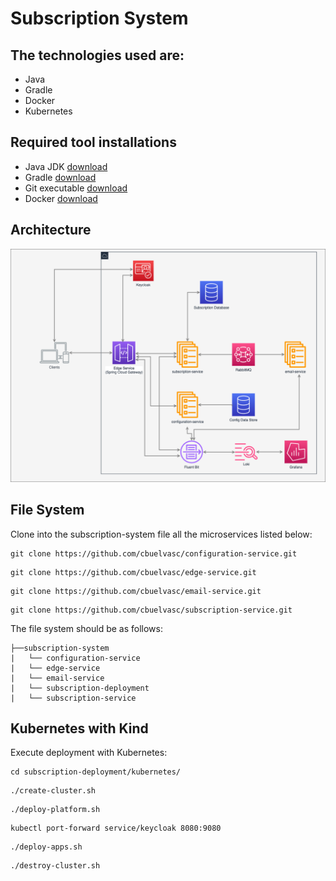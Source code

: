 # Subscription System

## The technologies used are:
* Java
* Gradle
* Docker
* Kubernetes

## Required tool installations

* Java JDK [download](https://www.oracle.com/java/technologies/javase/javase-jdk8-downloads.html)
* Gradle [download](https://gradle.org/install/)
* Git executable [download](https://git-scm.com/downloads)
* Docker [download](https://www.docker.com/get-started)

## Architecture

![alt docker-desktop](/images/subscription-system.png)

## File System

Clone into the subscription-system file all the microservices listed below:

```   
git clone https://github.com/cbuelvasc/configuration-service.git
```   

```   
git clone https://github.com/cbuelvasc/edge-service.git
```   

```   
git clone https://github.com/cbuelvasc/email-service.git
```   

```   
git clone https://github.com/cbuelvasc/subscription-service.git
```   

The file system should be as follows: 
``` 
├──subscription-system
|   └── configuration-service
|   └── edge-service
|   └── email-service
|   └── subscription-deployment
|   └── subscription-service
```

## Kubernetes with Kind

Execute deployment with Kubernetes:

``` 
cd subscription-deployment/kubernetes/
``` 

``` 
./create-cluster.sh
```

```
./deploy-platform.sh
```

```
kubectl port-forward service/keycloak 8080:9080
```

```
./deploy-apps.sh
 ```

```
./destroy-cluster.sh
``` 